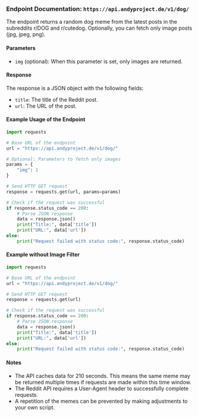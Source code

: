 ### Endpoint Documentation: `https://api.andyproject.de/v1/dog/`

The endpoint returns a random dog meme from the latest posts in the subreddits r/DOG and r/cutedog. Optionally, you can fetch only image posts (jpg, jpeg, png).

#### Parameters

- `img` (optional): When this parameter is set, only images are returned.

#### Response

The response is a JSON object with the following fields:
- `title`: The title of the Reddit post.
- `url`: The URL of the post.

#### Example Usage of the Endpoint

```python
import requests

# Base URL of the endpoint
url = "https://api.andyproject.de/v1/dog/"

# Optional: Parameters to fetch only images
params = {
    "img": 1
}

# Send HTTP GET request
response = requests.get(url, params=params)

# Check if the request was successful
if response.status_code == 200:
    # Parse JSON response
    data = response.json()
    print("Title:", data['title'])
    print("URL:", data['url'])
else:
    print("Request failed with status code:", response.status_code)
```

#### Example without Image Filter

```python
import requests

# Base URL of the endpoint
url = "https://api.andyproject.de/v1/dog/"

# Send HTTP GET request
response = requests.get(url)

# Check if the request was successful
if response.status_code == 200:
    # Parse JSON response
    data = response.json()
    print("Title:", data['title'])
    print("URL:", data['url'])
else:
    print("Request failed with status code:", response.status_code)
```

#### Notes

- The API caches data for 210 seconds. This means the same meme may be returned multiple times if requests are made within this time window.
- The Reddit API requires a User-Agent header to successfully complete requests.
- A repetition of the memes can be prevented by making adjustments to your own script.
